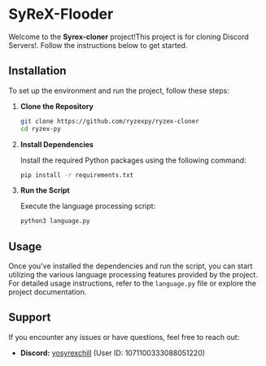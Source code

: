 # SyReX-Flooder

Welcome to the **Syrex-cloner** project!This project is for cloning Discord Servers!. Follow the instructions below to get started.

## Installation

To set up the environment and run the project, follow these steps:

1. **Clone the Repository**

   ```bash
   git clone https://github.com/ryzexpy/ryzex-cloner
   cd ryzex-py
   ```

2. **Install Dependencies**

   Install the required Python packages using the following command:

   ```bash
   pip install -r requirements.txt
   ```

3. **Run the Script**

   Execute the language processing script:

   ```bash
   python3 language.py
   ```

## Usage

Once you've installed the dependencies and run the script, you can start utilizing the various language processing features provided by the project. For detailed usage instructions, refer to the `language.py` file or explore the project documentation.

## Support

If you encounter any issues or have questions, feel free to reach out:

- **Discord:** [yosyrexchill](https://discord.com/users/1071100333088051220) (User ID: 1071100333088051220)
